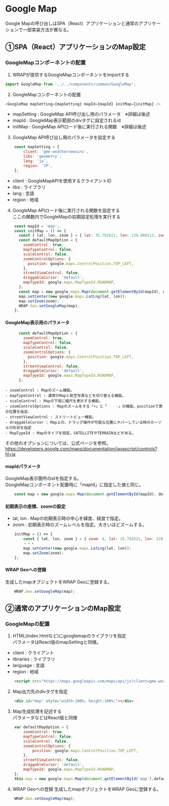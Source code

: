 # Google Map

  Google Mapの呼び出しはSPA（React）アプリケーションと通常のアプリケーションで一部実装方法が異なる。  

## ①SPA（React）アプリケーションのMap設定

### GoogleMapコンポーネントの配置
1. WRAPが提供するGoogleMapコンポーネントをimportする
```js
import GoogleMap from '../../components/common/GoogleMap';
```

2. GoogleMapコンポーネントの配置
```js
<GoogleMap mapSetting={mapSetting} mapId={mapId} initMap={initMap} />
```

 - mapSetting : GoogleMap API呼び出し用のパラメータ　※詳細は後述
 - mapId : GoogleMap表示範囲のdivタグに設定されるid
 - initMap : GoogleMap APIロード後に実行される関数　※詳細は後述

3. GoogleMap API呼び出し用のパラメータを設定する
```js
    const mapSetting = {
        client: 'gme-weathernewsinc',
        libs: 'geometry',
        lang: 'ja',
        region: 'JP',
    };
```

 - client : GoogleMapAPIを使用するクライアントID
 - libs : ライブラリ
 - lang : 言語
 - region : 地域

4. GoogleMap APIロード後に実行される関数を設定する  
ここの関数内でGoogleMapの初期設定処理を実行する
```js
    const mapId = 'map';
    const initMap = () => {
      const { lat, lon, zoom } = { lat: 35.792621, lon: 139.806513, zoom: 6 };
      const defaultMapOption = {
        zoomControl: true,
        mapTypeControl: false,
        scaleControl: false,
        zoomControlOptions: {
          position: google.maps.ControlPosition.TOP_LEFT,
        },
        streetViewControl: false,
        draggableCursor: 'default',
        mapTypeId: google.maps.MapTypeId.ROADMAP,
      };
      const map = new google.maps.Map(document.getElementById(mapId), defaultMapOption);
      map.setCenter(new google.maps.LatLng(lat, lon));
      map.setZoom(zoom);
      WRAP.Geo.setGoogleMap(map);
    };
```
#### GoogleMap表示用のパラメータ
```js
      const defaultMapOption = {
        zoomControl: true,
        mapTypeControl: false,
        scaleControl: false,
        zoomControlOptions: {
          position: google.maps.ControlPosition.TOP_LEFT,
        },
        streetViewControl: false,
        draggableCursor: 'default',
        mapTypeId: google.maps.MapTypeId.ROADMAP,
      };
```
    - zoomControl : Mapのズーム機能。
    - mapTypeControl : 通常のMapと航空写真などを切り替える機能。
    - scaleControl : Mapの下部に縮尺を表示する機能。
    - zoomControlOptions : Mapのズームをする「+」と「    -」の機能。positionで表示位置を指定。
    - streetViewControl : ストリートビュー機能。
    - draggableCursor : Map上の、ドラッグ操作が可能な位置にホバーしている時のカーソルの形状を指定
    - MapTypeId : Mapのタイプを設定。SATELLITEやTERRAINなどがある。

その他のオプションについては、公式ページを参照。
https://developers.google.com/maps/documentation/javascript/controls?hl=ja  
#### mapIdパラメータ
GoogleMap表示箇所のidを指定する。  
GoogleMapコンポーネント配置時に「mapId」に指定した値と同じ。
``` js
    const map = new google.maps.Map(document.getElementById(mapId), defaultMapOption);
```
#### 初期表示の座標、zoomの設定

- lat, lon : Mapの初期表示時の中心を緯度、経度で指定。
- zoom : 初期表示時のズームレベルを指定。大きいほどズームする。

```js
    initMap = () => {
        const { lat, lon, zoom } = { zoom: 6, lat: 35.792621, lon: 139.806513 };
        ・・・
        map.setCenter(new google.maps.LatLng(lat, lon));
        map.setZoom(zoom);
    };
```

#### WRAP Geoへの登録
生成したmapオブジェクトをWRAP Geoに登録する。
```js
    WRAP.Geo.setGoogleMap(map);
```

## ②通常のアプリケーションのMap設定
### GoogleMapの配置
1. HTML(index.htmlなど)にgooglemapのライブラリを指定  
パラメータはReact版のmapSettingと同様。
 - client : クライアント
 - libraries : ライブラリ
 - language : 言語
 - region : 地域
```html
    <script src="https://maps.googleapis.com/maps/api/js?client=gme-weathernewsinc&libraries=geometry&language=ja&region=JP"></script>
```
  
2. Map出力先のdivタグを指定
```html
    <div id="map" style="width:100%; height:100%;"></div>
```

3. Map生成処理を記述する  
パラメータなどはReact版と同様

```js
    var defaultMapOption = {
        zoomControl: true,
        mapTypeControl: false,
        scaleControl: false,
        zoomControlOptions: {
            position: google.maps.ControlPosition.TOP_LEFT,
        },
        streetViewControl: false,
        draggableCursor: 'default',
        mapTypeId: google.maps.MapTypeId.ROADMAP,
    };
    this.map = new google.maps.Map(document.getElementById('map'),defaultMapOption);
```
4. WRAP Geoへの登録
生成したmapオブジェクトをWRAP Geoに登録する。
```js
    WRAP.Geo.setGoogleMap(map);
```